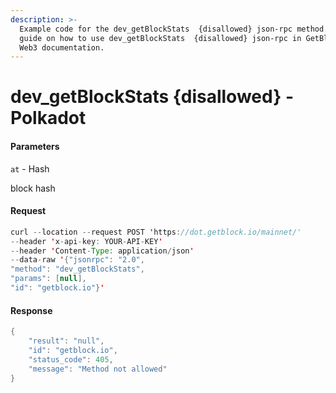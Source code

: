 ```yaml
---
description: >-
  Example code for the dev_getBlockStats  {disallowed} json-rpc method. Сomplete
  guide on how to use dev_getBlockStats  {disallowed} json-rpc in GetBlock.io
  Web3 documentation.
---
```


# dev\_getBlockStats {disallowed} - Polkadot

#### Parameters

`at` - Hash

block hash

#### Request

```java
curl --location --request POST 'https://dot.getblock.io/mainnet/' 
--header 'x-api-key: YOUR-API-KEY' 
--header 'Content-Type: application/json' 
--data-raw '{"jsonrpc": "2.0",
"method": "dev_getBlockStats",
"params": [null],
"id": "getblock.io"}'
```

#### Response

```java
{
    "result": "null",
    "id": "getblock.io",
    "status_code": 405,
    "message": "Method not allowed"
}
```
